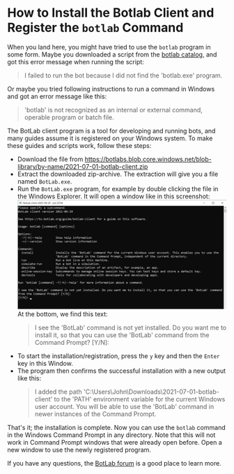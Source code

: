 # How to Install the Botlab Client and Register the `botlab` Command

When you land here, you might have tried to use the `botlab` program in some form. Maybe you downloaded a script from the [botlab catalog](https://to.botlab.org/catalog), and got this error message when running the script:

> I failed to run the bot because I did not find the 'botlab.exe' program.

Or maybe you tried following instructions to run a command in Windows and got an error message like this:

> 'botlab' is not recognized as an internal or external command,
operable program or batch file.

The BotLab client program is a tool for developing and running bots, and many guides assume it is registered on your Windows system. To make these guides and scripts work, follow these steps:

+ Download the file from https://botlabs.blob.core.windows.net/blob-library/by-name/2021-07-01-botlab-client.zip
+ Extract the downloaded zip-archive. The extraction will give you a file named `BotLab.exe`.
+ Run the `BotLab.exe` program, for example by double clicking the file in the Windows Explorer. It will open a window like in this screenshot:
  ![botlab client offers to install](./image/2021-06-29-botlab-client-offer-install.png)
  At the bottom, we find this text:
  > I see the 'BotLab' command is not yet installed. Do you want me to install it, so that you can use the 'BotLab' command from the Command Prompt? [Y/N]:
+ To start the installation/registration, press the `y` key and then the `Enter` key in this Window.
+ The program then confirms the successful installation with a new output like this:
  > I added the path 'C:\Users\John\Downloads\2021-07-01-botlab-client' to the 'PATH' environment variable for the current Windows user account. You will be able to use the 'BotLab' command in newer instances of the Command Prompt.

That's it; the installation is complete. Now you can use the `botlab` command in the Windows Command Prompt in any directory. Note that this will not work in Command Prompt windows that were already open before. Open a new window to use the newly registered program.

If you have any questions, the [BotLab forum](https://forum.botlab.org) is a good place to learn more.